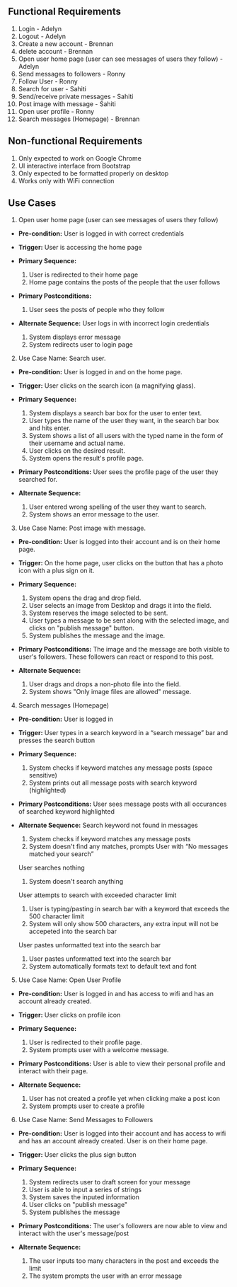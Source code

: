 ## Functional Requirements
1. Login - Adelyn
2. Logout - Adelyn
3. Create a new account - Brennan
4. delete account - Brennan
5. Open user home page (user can see messages of users they follow) - Adelyn
6. Send messages to followers - Ronny
7. Follow User - Ronny
8. Search for user - Sahiti
9. Send/receive private messages - Sahiti
10. Post image with message - Sahiti
11. Open user profile - Ronny
12. Search messages (Homepage) - Brennan

## Non-functional Requirements

1. Only expected to work on Google Chrome
2. UI interactive interface from Bootstrap
3. Only expected to be formatted properly on desktop
4. Works only with WiFi connection 

## Use Cases

1. Open user home page (user can see messages of users they follow)
- **Pre-condition:** User is logged in with correct credentials

- **Trigger:** User is accessing the home page 
  
- **Primary Sequence:**
  1. User is redirected to their home page
  2. Home page contains the posts of the people that the user follows
  
- **Primary Postconditions:**  
  1. User sees the posts of people who they follow
  
- **Alternate Sequence:** 
  User logs in with incorrect login credentials
    1. System displays error message
    2. System redirects user to login page


2. Use Case Name: Search user.
- **Pre-condition:**  User is logged in and on the home page.

- **Trigger:** User clicks on the search icon (a magnifying glass).

- **Primary Sequence:**
  1. System displays a search bar box for the user to enter text.
  2. User types the name of the user they want, in the search bar box and hits enter.
  3. System shows a list of all users with the typed name in the form of their username and actual name.  
  4. User clicks on the desired result.
  5. System opens the result's profile page. 

- **Primary Postconditions:** User sees the profile page of the user they searched for.

- **Alternate Sequence:** 
  1. User entered wrong spelling of the user they want to search.
  2. System shows an error message to the user.


3. Use Case Name: Post image with message.
- **Pre-condition:**  User is logged into their account and is on their home page. 

- **Trigger:** On the home page, user clicks on the button that has a photo icon with a plus sign on it.

- **Primary Sequence:**
  1. System opens the drag and drop field.
  2. User selects an image from Desktop and drags it into the field.
  3. System reserves the image selected to be sent.
  4. User types a message to be sent along with the selected image, and clicks on "publish message" button.
  5. System publishes the message and the image. 

- **Primary Postconditions:** The image and the message are both visible to user's followers. These followers can react or respond to this post.

- **Alternate Sequence:** 
  1. User drags and drops a non-photo file into the field.
  2. System shows "Only image files are allowed" message.
  
  
4. Search messages (Homepage)
- **Pre-condition:** User is logged in

- **Trigger:** User types in a search keyword in a “search message” bar and presses the search button

- **Primary Sequence:**
  
  1. System checks if keyword matches any message posts (space sensitive)
  2. System prints out all message posts with search keyword (highlighted)

- **Primary Postconditions:** User sees message posts with all occurances of searched keyword highlighted

- **Alternate Sequence:** 
  Search keyword not found in messages
  1. System checks if keyword matches any message posts
  2. System doesn't find any matches, prompts User with “No messages matched your search”
  
  User searches nothing
  1. System doesn't search anything
  
  User attempts to search with exceeded character limit
  1. User is typing/pasting in search bar with a keyword that exceeds the 500 character limit
  2. System will only show 500 characters, any extra input will not be accepeted into the search bar
  
  User pastes unformatted text into the search bar
  1. User pastes unformatted text into the search bar
  2. System automatically formats text to default text and font


5. Use Case Name: Open User Profile
- **Pre-condition:**  User is logged in and has access to wifi and has an account already created.
 
- **Trigger:**  User clicks on profile icon
 
- **Primary Sequence:**
  1. User is redirected to their profile page.
  2. System prompts user with a welcome message.
 
- **Primary Postconditions:** User is able to view their personal profile and interact with their page.
 
- **Alternate Sequence:**
  1. User has not created a profile yet when clicking make a post icon
  2. System prompts user to create a profile
 
 
6. Use Case Name: Send Messages to Followers
- **Pre-condition:**  User is logged into their account and has access to wifi and has an account already created. User is on their home page.
 
- **Trigger:**  User clicks the plus sign button
 
- **Primary Sequence:**
  1. System redirects user to draft screen for your message
  2. User is able to input a series of strings
  3. System saves the inputed information
  4. User clicks on "publish message"
  5. System publishes the message
 
- **Primary Postconditions:** The user's followers are now able to view and interact with the user's message/post
 
- **Alternate Sequence:**
  1. The user inputs too many characters in the post and exceeds the limit
  2. The system prompts the user with an error message
